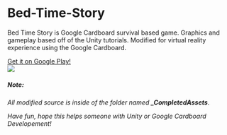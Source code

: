 # Bed-Time-Story
Bed Time Story is Google Cardboard survival based game. 
Graphics and gameplay based off of the Unity tutorials.
Modified for virtual reality experience using the Google Cardboard.

<a href="https://play.google.com/store/apps/details?id=remington.productions.bedtimestory">Get it on Google Play! <br/>
<img src="https://lh5.ggpht.com/SiZ027YLCst9JJhGEqbcpd38zcDUKe2F9PR9bUvBu5vXwf5LVqODm9ryUUXRT0zcA1E=w300-rw"/></a>

<h5>Note:</h5> 
<em>All modified source is inside of the folder named <strong>_CompletedAssets</strong></em>. 

<em>Have fun, hope this helps someone with Unity or Google Cardboard Developement!</em> 

